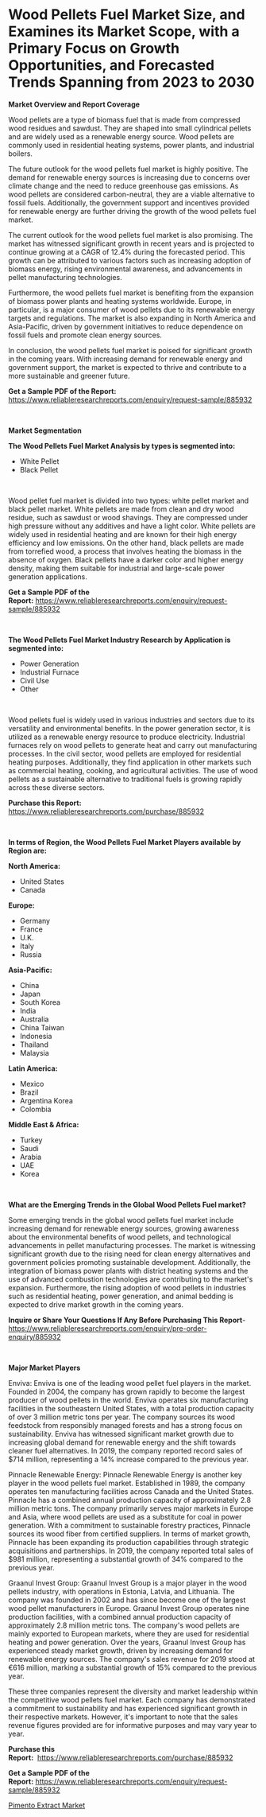 <p><h1>Wood Pellets Fuel Market Size, and Examines its Market Scope, with a Primary Focus on Growth Opportunities, and Forecasted Trends Spanning from 2023 to 2030</h1></p><p><strong>Market Overview and Report Coverage</strong></p>
<p><p>Wood pellets are a type of biomass fuel that is made from compressed wood residues and sawdust. They are shaped into small cylindrical pellets and are widely used as a renewable energy source. Wood pellets are commonly used in residential heating systems, power plants, and industrial boilers.</p><p>The future outlook for the wood pellets fuel market is highly positive. The demand for renewable energy sources is increasing due to concerns over climate change and the need to reduce greenhouse gas emissions. As wood pellets are considered carbon-neutral, they are a viable alternative to fossil fuels. Additionally, the government support and incentives provided for renewable energy are further driving the growth of the wood pellets fuel market.</p><p>The current outlook for the wood pellets fuel market is also promising. The market has witnessed significant growth in recent years and is projected to continue growing at a CAGR of 12.4% during the forecasted period. This growth can be attributed to various factors such as increasing adoption of biomass energy, rising environmental awareness, and advancements in pellet manufacturing technologies.</p><p>Furthermore, the wood pellets fuel market is benefiting from the expansion of biomass power plants and heating systems worldwide. Europe, in particular, is a major consumer of wood pellets due to its renewable energy targets and regulations. The market is also expanding in North America and Asia-Pacific, driven by government initiatives to reduce dependence on fossil fuels and promote clean energy sources.</p><p>In conclusion, the wood pellets fuel market is poised for significant growth in the coming years. With increasing demand for renewable energy and government support, the market is expected to thrive and contribute to a more sustainable and greener future.</p></p>
<p><strong>Get a Sample PDF of the Report:</strong> <a href="https://www.reliableresearchreports.com/enquiry/request-sample/885932">https://www.reliableresearchreports.com/enquiry/request-sample/885932</a></p>
<p>&nbsp;</p>
<p><strong>Market Segmentation</strong></p>
<p><strong>The Wood Pellets Fuel Market Analysis by types is segmented into:</strong></p>
<p><ul><li>White Pellet</li><li>Black Pellet</li></ul></p>
<p>&nbsp;</p>
<p><p>Wood pellet fuel market is divided into two types: white pellet market and black pellet market. White pellets are made from clean and dry wood residue, such as sawdust or wood shavings. They are compressed under high pressure without any additives and have a light color. White pellets are widely used in residential heating and are known for their high energy efficiency and low emissions. On the other hand, black pellets are made from torrefied wood, a process that involves heating the biomass in the absence of oxygen. Black pellets have a darker color and higher energy density, making them suitable for industrial and large-scale power generation applications.</p></p>
<p><strong>Get a Sample PDF of the Report:</strong>&nbsp;<a href="https://www.reliableresearchreports.com/enquiry/request-sample/885932">https://www.reliableresearchreports.com/enquiry/request-sample/885932</a></p>
<p>&nbsp;</p>
<p><strong>The Wood Pellets Fuel Market Industry Research by Application is segmented into:</strong></p>
<p><ul><li>Power Generation</li><li>Industrial Furnace</li><li>Civil Use</li><li>Other</li></ul></p>
<p>&nbsp;</p>
<p><p>Wood pellets fuel is widely used in various industries and sectors due to its versatility and environmental benefits. In the power generation sector, it is utilized as a renewable energy resource to produce electricity. Industrial furnaces rely on wood pellets to generate heat and carry out manufacturing processes. In the civil sector, wood pellets are employed for residential heating purposes. Additionally, they find application in other markets such as commercial heating, cooking, and agricultural activities. The use of wood pellets as a sustainable alternative to traditional fuels is growing rapidly across these diverse sectors.</p></p>
<p><strong>Purchase this Report:</strong>&nbsp; <a href="https://www.reliableresearchreports.com/purchase/885932">https://www.reliableresearchreports.com/purchase/885932</a></p>
<p>&nbsp;</p>
<p><strong>In terms of Region, the Wood Pellets Fuel Market Players available by Region are:</strong></p>
<p>
    <p> <strong> North America: </strong>
        <ul>
            <li>United States</li>
            <li>Canada</li>
        </ul>
        </p> 
    <p> <strong> Europe: </strong>
        <ul>
            <li>Germany</li>
            <li>France</li>
            <li>U.K.</li>
            <li>Italy</li>
            <li>Russia</li>
        </ul>
        </p> 
    <p> <strong> Asia-Pacific: </strong>
        <ul>
            <li>China</li>
            <li>Japan</li>
            <li>South Korea</li>
            <li>India</li>
            <li>Australia</li>
            <li>China Taiwan</li>
            <li>Indonesia</li>
            <li>Thailand</li>
            <li>Malaysia</li>
        </ul>
        </p> 
    <p> <strong> Latin America: </strong>
        <ul>
            <li>Mexico</li>
            <li>Brazil</li>
            <li>Argentina Korea</li>
            <li>Colombia</li>
        </ul>
        </p> 
    <p> <strong> Middle East & Africa: </strong>
        <ul>
            <li>Turkey</li>
            <li>Saudi</li>
            <li>Arabia</li>
            <li>UAE</li>
            <li>Korea</li>
        </ul>
    </p>
    </p>
<p>&nbsp;</p>
<p><strong>What are the Emerging Trends in the Global Wood Pellets Fuel market?</strong></p>
<p><p>Some emerging trends in the global wood pellets fuel market include increasing demand for renewable energy sources, growing awareness about the environmental benefits of wood pellets, and technological advancements in pellet manufacturing processes. The market is witnessing significant growth due to the rising need for clean energy alternatives and government policies promoting sustainable development. Additionally, the integration of biomass power plants with district heating systems and the use of advanced combustion technologies are contributing to the market's expansion. Furthermore, the rising adoption of wood pellets in industries such as residential heating, power generation, and animal bedding is expected to drive market growth in the coming years.</p></p>
<p><strong>Inquire or Share Your Questions If Any Before Purchasing This Report</strong>- <a href="https://www.reliableresearchreports.com/enquiry/pre-order-enquiry/885932">https://www.reliableresearchreports.com/enquiry/pre-order-enquiry/885932</a></p>
<p>&nbsp;</p>
<p><strong>Major Market Players</strong></p>
<p><p>Enviva: Enviva is one of the leading wood pellet fuel players in the market. Founded in 2004, the company has grown rapidly to become the largest producer of wood pellets in the world. Enviva operates six manufacturing facilities in the southeastern United States, with a total production capacity of over 3 million metric tons per year. The company sources its wood feedstock from responsibly managed forests and has a strong focus on sustainability. Enviva has witnessed significant market growth due to increasing global demand for renewable energy and the shift towards cleaner fuel alternatives. In 2019, the company reported record sales of $714 million, representing a 14% increase compared to the previous year.</p><p>Pinnacle Renewable Energy: Pinnacle Renewable Energy is another key player in the wood pellets fuel market. Established in 1989, the company operates ten manufacturing facilities across Canada and the United States. Pinnacle has a combined annual production capacity of approximately 2.8 million metric tons. The company primarily serves major markets in Europe and Asia, where wood pellets are used as a substitute for coal in power generation. With a commitment to sustainable forestry practices, Pinnacle sources its wood fiber from certified suppliers. In terms of market growth, Pinnacle has been expanding its production capabilities through strategic acquisitions and partnerships. In 2019, the company reported total sales of $981 million, representing a substantial growth of 34% compared to the previous year.</p><p>Graanul Invest Group: Graanul Invest Group is a major player in the wood pellets industry, with operations in Estonia, Latvia, and Lithuania. The company was founded in 2002 and has since become one of the largest wood pellet manufacturers in Europe. Graanul Invest Group operates nine production facilities, with a combined annual production capacity of approximately 2.8 million metric tons. The company's wood pellets are mainly exported to European markets, where they are used for residential heating and power generation. Over the years, Graanul Invest Group has experienced steady market growth, driven by increasing demand for renewable energy sources. The company's sales revenue for 2019 stood at €616 million, marking a substantial growth of 15% compared to the previous year.</p><p>These three companies represent the diversity and market leadership within the competitive wood pellets fuel market. Each company has demonstrated a commitment to sustainability and has experienced significant growth in their respective markets. However, it's important to note that the sales revenue figures provided are for informative purposes and may vary year to year.</p></p>
<p><strong>Purchase this Report:</strong>&nbsp;&nbsp;<a href="https://www.reliableresearchreports.com/purchase/885932">https://www.reliableresearchreports.com/purchase/885932</a></p>
<p></p>
<p><strong>Get a Sample PDF of the Report:</strong>&nbsp;<a href="https://www.reliableresearchreports.com/enquiry/request-sample/885932">https://www.reliableresearchreports.com/enquiry/request-sample/885932</a></p>
<p><p><a href="https://github.com/GroverBarry/Market-Research-Report-List-2/blob/main/pimento-extract-market.md">Pimento Extract Market</a></p></p>